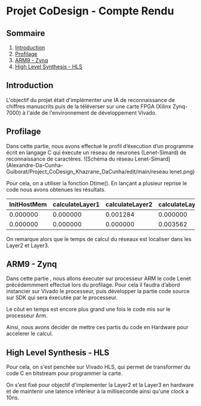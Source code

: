 # Projet CoDesign - Compte Rendu

## Sommaire

1. [Introduction](#introduction)
2. [Profilage](#profilage)
3. [ARM9 - Zynq](#arm9---zynq)
4. [High Level Synthesis - HLS](#high-level-synthesis---hls)

## Introduction

L'objectif du projet était d'implémenter une IA de reconnaissance de chiffres manuscrits puis de la téléverser sur une carte FPGA (Xilinx Zynq-7000) à l'aide de l'environnement de développement Vivado.


## Profilage

Dans cette partie, nous avons effectué le profil d’éxecution d’un programme écrit en langage C qui éxecute un réseau de neurones (Lenet-Simard) de reconnaissance de caractères.
![Schéma du réseau Lenet-Simard](Alexandre-Da-Cunha-Guiborat/Project_CoDesign_Khazrane_DaCunha/edit/main/reseau lenet.png)

Pour cela, on a utiliser la fonction Dtime(). En lançant a plusieur reprise le code nous avons obtenues les résultats.

| InitHostMem | calculateLayer1 | calculateLayer2 | calculateLayer3 | calculateLayer4 | calculateLayer5 |
| ----------- | --------------- | --------------- | --------------- | --------------- | --------------- |
| 0.000000    | 0.000000        | 0.001284        | 0.000000        | 0.000000        | 0.000000        |
| 0.000000    | 0.000000        | 0.000000        | 0.003562        | 0.000000        | 0.000000        |

On remarque alors que le temps de calcul du réseaux est localiser dans les Layer2 et Layer3.


## ARM9 - Zynq

Dans cette partie , nous allons éxecuter sur processeur ARM le code Lenet précédemmment effectué lors du profilage.
Pour cela il faudra d’abord instancier sur Vivado le processeur, puis développer la partie code source sur SDK qui sera éxecutée par le processeur.

Le côut en temps est encore plus grand une fois le code mis sur le processeur Arm.

Ainsi, nous avons décider de mettre ces partis du code en Hardware pour accelerer le calcul.


## High Level Synthesis - HLS

Pour cela, on s'est penchée sur Vivado HLS, qui permet de transformer du code C en bitstream pour programmer la carte.

On s'est fixé pour objectif d'implementer la Layer2 et la Layer3 en hardware et de maintenir une latence inférieur à la milliseconde ainsi qu'une clock a 10ns.
